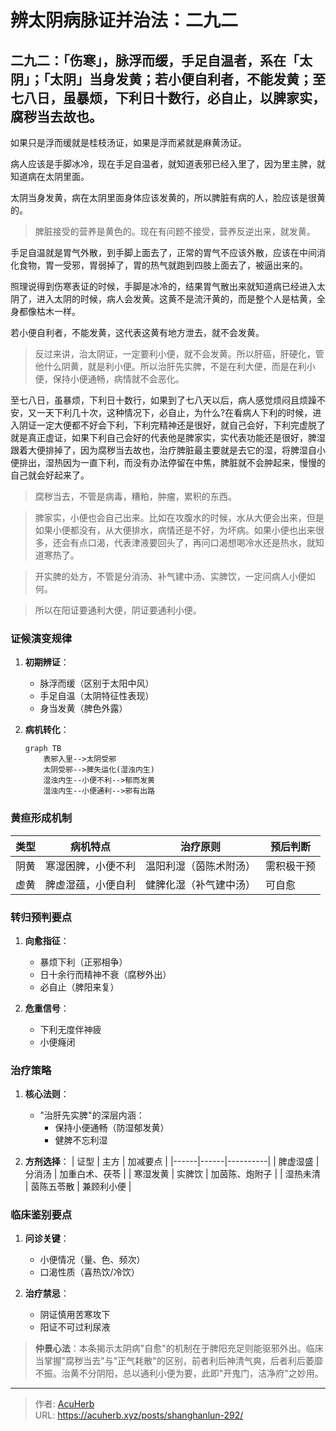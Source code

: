 # 辨太阴病脉证并治法：二九二


## 二九二：「伤寒」，脉浮而缓，手足自温者，系在「太阴」；「太阴」当身发黄；若小便自利者，不能发黄；至七八日，虽暴烦，下利日十数行，必自止，以脾家实，腐秽当去故也。

<!--more-->

如果只是浮而缓就是桂枝汤证，如果是浮而紧就是麻黄汤证。

病人应该是手脚冰冷，现在手足自温者，就知道表邪已经入里了，因为里主脾，就知道病在太阴里面。

太阴当身发黄，病在太阴里面身体应该发黄的，所以脾脏有病的人，脸应该是很黄的。

> 脾脏接受的营养是黄色的。现在有问题不接受，营养反逆出来，就发黄。

手足自温就是胃气外散，到手脚上面去了，正常的胃气不应该外散，应该在中间消化食物，胃一受邪，胃弱掉了，胃的热气就跑到四肢上面去了，被逼出来的。

照理说得到伤寒表证的时候，手脚是冰冷的，结果胃气散出来就知道病已经进入太阴了，进入太阴的时候，病人会发黄。这黄不是流汗黄的，而是整个人是枯黄，全身都像枯木一样。

若小便自利者，不能发黄，这代表这黄有地方泄去，就不会发黄。

> 反过来讲，治太阴证，一定要利小便，就不会发黄。所以肝癌，肝硬化，管他什么阴黄，就是利小便。所以治肝先实脾，不是在利大便，而是在利小便，保持小便通畅，病情就不会恶化。

至七八日，虽暴烦，下利日十数行，如果到了七八天以后，病人感觉烦闷且烦躁不安，又一天下利几十次，这种情况下，必自止，为什么?在看病人下利的时候，进入阴证一定大便都不好会下利，下利完精神还是很好，就自己会好，下利完虚脱了就是真正虚证，如果下利自己会好的代表他是脾家实，实代表功能还是很好，脾湿跟着大便排掉了，因为腐秽当去故也，治疗脾脏最主要就是去它的湿，将脾湿自小便排出，湿热因为一直下利，而没有办法停留在中焦，脾脏就不会肿起来，慢慢的自己就会好起来了。

> 腐秽当去，不管是病毒，糟粕，肿瘤，累积的东西。

> 脾家实，小便也会自己出来。比如在攻腹水的时候，水从大便会出来，但是如果小便都没有，从大便排水，病情还是不好，为坏病。如果小便也出来很多，还会有点口渴，代表津液要回头了，再问口渴想喝冷水还是热水，就知道寒热了。

> 开实脾的处方，不管是分消汤、补气建中汤、实脾饮，一定问病人小便如何。

> 所以在阳证要通利大便，阴证要通利小便。

### 证候演变规律
1. **初期辨证**：
   - 脉浮而缓（区别于太阳中风）
   - 手足自温（太阴特征性表现）
   - 身当发黄（脾色外露）

2. **病机转化**：
   ```mermaid
   graph TB
       表邪入里-->太阴受邪
       太阴受邪-->脾失运化(湿浊内生)
       湿浊内生--小便不利-->郁而发黄
       湿浊内生--小便通利-->邪有出路
   ```

### 黄疸形成机制
| 类型 | 病机特点 | 治疗原则 | 预后判断 |
|------|----------|----------|----------|
| 阴黄 | 寒湿困脾，小便不利 | 温阳利湿（茵陈术附汤） | 需积极干预 |
| 虚黄 | 脾虚湿蕴，小便自利 | 健脾化湿（补气建中汤） | 可自愈 |

### 转归预判要点
1. **向愈指征**：
   - 暴烦下利（正邪相争）
   - 日十余行而精神不衰（腐秽外出）
   - 必自止（脾阳来复）

2. **危重信号**：
   - 下利无度伴神疲
   - 小便癃闭

### 治疗策略
1. **核心法则**：
   - "治肝先实脾"的深层内涵：
     - 保持小便通畅（防湿郁发黄）
     - 健脾不忘利湿

2. **方剂选择**：
   | 证型 | 主方 | 加减要点 |
   |------|------|----------|
   | 脾虚湿盛 | 分消汤 | 加重白术、茯苓 |
   | 寒湿发黄 | 实脾饮 | 加茵陈、炮附子 |
   | 湿热未清 | 茵陈五苓散 | 兼顾利小便 |

### 临床鉴别要点
1. **问诊关键**：
   - 小便情况（量、色、频次）
   - 口渴性质（喜热饮/冷饮）

2. **治疗禁忌**：
   - 阴证慎用苦寒攻下
   - 阳证不可过利尿液

> **仲景心法**：本条揭示太阴病"自愈"的机制在于脾阳充足则能驱邪外出。临床当掌握"腐秽当去"与"正气耗散"的区别，前者利后神清气爽，后者利后萎靡不振。治黄不分阴阳，总以通利小便为要，此即"开鬼门，洁净府"之妙用。

---

> 作者: [AcuHerb](https://acuherb.xyz)  
> URL: https://acuherb.xyz/posts/shanghanlun-292/  

